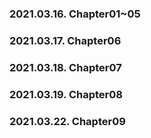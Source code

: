 ### 2021.03.16. Chapter01~05
### 2021.03.17. Chapter06
### 2021.03.18. Chapter07
### 2021.03.19. Chapter08
### 2021.03.22. Chapter09
